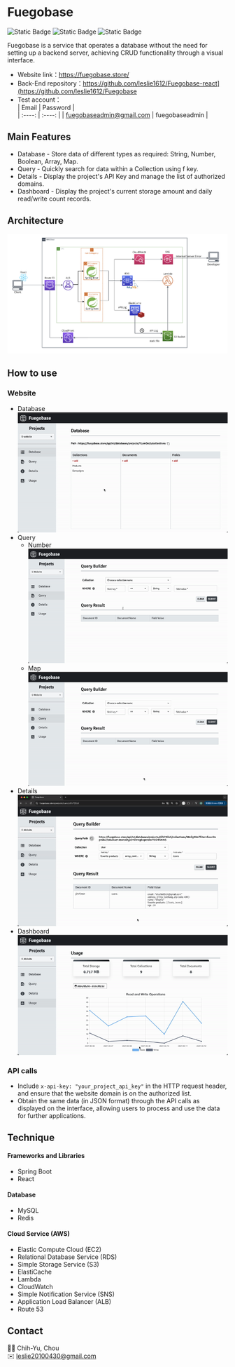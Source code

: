 # Fuegobase
![Static Badge](https://img.shields.io/badge/AWS-Service-grey?logo=amazonaws&color=orange) ![Static Badge](https://img.shields.io/badge/Backend-SpringBoot-grey?logo=springboot&color=green) 
![Static Badge](https://img.shields.io/badge/Frontend-React-grey?logo=react&color=1b81a6)

Fuegobase is a service that operates a database without the need for setting up a backend server, achieving CRUD functionality through a visual interface.  

- Website link：https://fuegobase.store/      
- Back-End repository：https://github.com/leslie1612/Fuegobase-react](https://github.com/leslie1612/Fuegobase          
- Test account：       
	|  Email  |  Password  |  
	|  :----: |  :----:  | 
	|  fuegobaseadmin@gmail.com  |  fuegobaseadmin  |  

## Main Features
- Database - Store data of different types as required: String, Number, Boolean, Array, Map.
- Query - Quickly search for data within a Collection using f key.
- Details - Display the project's API Key and manage the list of authorized domains.
- Dashboard - Display the project's current storage amount and daily read/write count records.

## Architecture
![image](https://github.com/leslie1612/Fuegobase/blob/main/assets/fuegobase-infrastructure.png)

## How to use
### Website 
- Database       
	![image](https://github.com/leslie1612/Fuegobase/blob/main/assets/fuegobase-database-converter.gif)     
- Query
	- Number     
	![image](https://github.com/leslie1612/Fuegobase/blob/main/assets/fuegobase-query-number-converter.gif)    
	- Map    
   	![image](https://github.com/leslie1612/Fuegobase/blob/main/assets/fuegobase-query-map-converter.gif)    
- Details    
  	![image](https://github.com/leslie1612/Fuegobase/blob/main/assets/fuegobase-details-converter.gif)     
- Dashboard     
	![image](https://github.com/leslie1612/Fuegobase/blob/main/assets/fuegobase-date-pick-converter.gif)     

### API calls
- Include `x-api-key: "your_project_api_key"` in the HTTP request header, and ensure that the website domain is on the authorized list.
- Obtain the same data (in JSON format) through the API calls as displayed on the interface, allowing users to process and use the data for further applications.

## Technique
#### Frameworks and Libraries
- Spring Boot
- React
#### Database 
- MySQL
- Redis
#### Cloud Service (AWS)
- Elastic Compute Cloud (EC2)
- Relational Database Service (RDS)
- Simple Storage Service (S3)
- ElastiCache
- Lambda
- CloudWatch
- Simple Notification Service (SNS)
- Application Load Balancer (ALB)
- Route 53

## Contact
🧑‍💻 Chih-Yu, Chou   
✉️ leslie20100430@gmail.com
